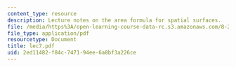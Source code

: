 ```yaml
---
content_type: resource
description: Lecture notes on the area formula for spatial surfaces.
file: /media/https%3A/open-learning-course-data-rc.s3.amazonaws.com/8-251-string-theory-for-undergraduates-spring-2007/2ed11482f84c747194ee6a8bf3a226ce_lec7.pdf
file_type: application/pdf
resourcetype: Document
title: lec7.pdf
uid: 2ed11482-f84c-7471-94ee-6a8bf3a226ce
---
```

